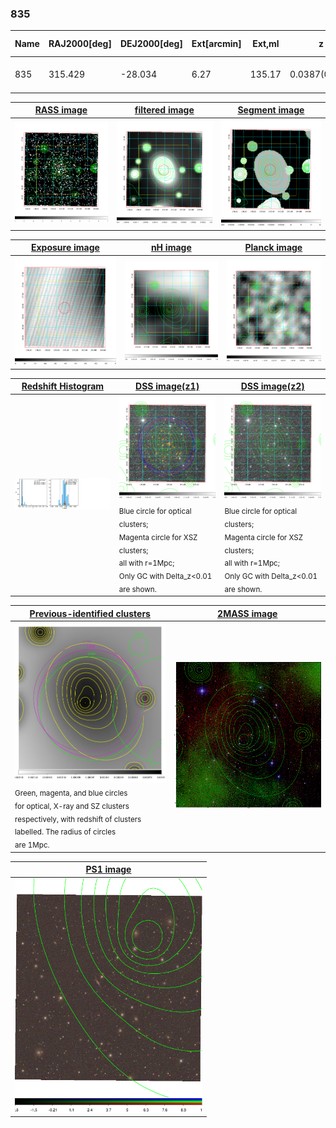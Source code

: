 <div STYLE="page-break-after: always;"></div>

### 835

|Name|RAJ2000[deg]|DEJ2000[deg] |Ext[arcmin]| Ext,ml | z | z_src| C|GC(XSZ,Delta_z<0.01)| GC(OPT,Delta_z<0.01)|GC| R_sig[arcmin] | R500[arcmin] | R500[Mpc]| CRsig[c/s] | CR500[c/s] |L500[1E44 erg/s]|F500[1E-12 erg/s/cm^2]| M500[1E14 Msun]|Tx[keV]|Cnt_sig|Beta|Rc[arcmin]|Comment|Alias|
|---|---|---|---|---|---|------|---|--------|---------|----------|---|---|---|---|---|---|---|---|---|---|---|---|---|---|
|835| 315.429| -28.034| 6.27| 135.17| 0.0387(0.005)| z1, z_xsz| B| MCXC, XB| A, N| A, MCXC, N, XB| 19.762| 15.379| 0.708| 0.379(0.061)| 0.365(0.059)| 0.208(0.018)| 5.974(0.518)| 1.05(0.05)| 2.23(0.06)| 159.9| 0.959(-0.055+0.030)| 10.561(-0.677+0.512)| -| k546|

|[RASS image](../image/835/835_img.pdf)|[filtered image](../image/835/835_fil.pdf)|[Segment image](../image/835/835_seg.pdf)|
|-------------------|--------------------|-------------------|
| <img src="../image/835/835_img.png" width="300">  | <img src="../image/835/835_fil.png" width="300">   | <img src="../image/835/835_seg.png" width="300">  |

|[Exposure image](../image/835/835_mex.pdf)| [nH image](../image/835/835_nh.pdf)| [Planck image](../image/835/835_p.pdf)|
|-------------------|--------------------|-------------------|
|<img src="../image/835/835_mex.png" width="300">   | <img src="../image/835/835_nh.png" width="300">    | <img src="../image/835/835_p.png" width="300"> |

|[Redshift Histogram](../image/835/835_zg.pdf) | [DSS image(z1)](../image/835/835_dss_z1.pdf)      |  [DSS image(z2)](../image/835/835_dss_z2.pdf)    |
|-------------------|--------------------|-------------------|
|<img src="../image/835/835_zg.png" width="300"> |<img src="../image/835/835_dss_z1.png" width="300"> <sub><br>Blue circle for optical clusters; <br>Magenta circle for XSZ clusters; <br>all with r=1Mpc; <br>Only GC with Delta_z<0.01 are shown. </sub>| <img src="../image/835/835_dss_z2.png" width="300"><sub><br>Blue circle for optical clusters; <br>Magenta circle for XSZ clusters; <br>all with r=1Mpc; <br>Only GC with Delta_z<0.01 are shown. </sub> |

|[Previous-identified clusters](../image/835/835_gc.pdf) | [2MASS image](../image/835/835_2mass.pdf)      |
|-------------------|-------------------|
|<img src=../image/835/835_gc.png width="300"> <br><sub>Green, magenta, and blue circles <br>for optical, X-ray and SZ clusters <br>respectively, with redshift of clusters <br>labelled. The radius of circles <br>are 1Mpc.</sub>|<img src="../image/835/835_2mass.png" width="300">  |

|[PS1 image](../image/835/835_ps1.pdf)            |
|-------------------|
| <img src="../image/835/835_ps1.png" width="300">  |
